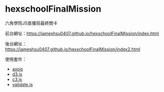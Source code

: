 # hexschoolFinalMission
六角學院JS直播班最終關卡

前台網址：https://jameshsu0407.github.io/hexschoolFinalMission/index.html

後台網址：https://jameshsu0407.github.io/hexschoolFinalMission/index2.html

使用套件：

* [axois](https://github.com/axios/axios)
* [d3.js](https://github.com/d3/d3)
* [c3.js](https://github.com/c3js/c3)
* [validate.js](https://github.com/ansman/validate.js)
